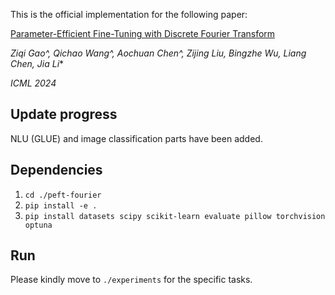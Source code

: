 This is the official implementation for the following paper:

[Parameter-Efficient Fine-Tuning with Discrete Fourier Transform](https://arxiv.org/abs/2405.03003)

*Ziqi Gao^, Qichao Wang^, Aochuan Chen^, Zijing Liu, Bingzhe Wu, Liang Chen, Jia Li**

*ICML 2024*

## Update progress
NLU (GLUE) and image classification parts have been added.

## Dependencies

1. ```cd ./peft-fourier```
2. ```pip install -e .```
3. ```pip install datasets scipy scikit-learn evaluate pillow torchvision optuna```

## Run

Please kindly move to ```./experiments``` for the specific tasks.
